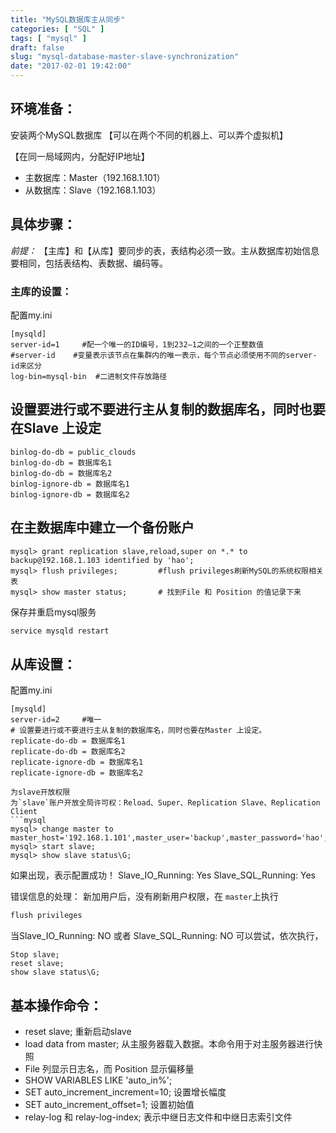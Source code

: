 ```yaml
---
title: "MySQL数据库主从同步"
categories: [ "SQL" ]
tags: [ "mysql" ]
draft: false
slug: "mysql-database-master-slave-synchronization"
date: "2017-02-01 19:42:00"
---
```


## 环境准备：

安装两个MySQL数据库
【可以在两个不同的机器上、可以弄个虚拟机】

【在同一局域网内，分配好IP地址】

 - 主数据库：Master（192.168.1.101）
 - 从数据库：Slave（192.168.1.103）

## 具体步骤：

*前提：*
【主库】和【从库】要同步的表，表结构必须一致。主从数据库初始信息要相同，包括表结构、表数据、编码等。


<!--more-->


### 主库的设置：

配置my.ini
```mysql
[mysqld]
server-id=1     #配一个唯一的ID编号，1到232–1之间的一个正整数值
#server-id    #变量表示该节点在集群内的唯一表示，每个节点必须使用不同的server-id来区分 
log-bin=mysql-bin  #二进制文件存放路径   
```
## 设置要进行或不要进行主从复制的数据库名，同时也要在Slave 上设定
```
binlog-do-db = public_clouds  
binlog-do-db = 数据库名1
binlog-do-db = 数据库名2
binlog-ignore-db = 数据库名1
binlog-ignore-db = 数据库名2
```
## 在主数据库中建立一个备份账户
```mysql
mysql> grant replication slave,reload,super on *.* to backup@192.168.1.103 identified by 'hao';
mysql> flush privileges;         #flush privileges刷新MySQL的系统权限相关表
mysql> show master status;       # 找到File 和 Position 的值记录下来
```
保存并重启mysql服务
```bash
service mysqld restart
```
## 从库设置：

配置my.ini
```
[mysqld]
server-id=2     #唯一
# 设置要进行或不要进行主从复制的数据库名，同时也要在Master 上设定。
replicate-do-db = 数据库名1
replicate-do-db = 数据库名2
replicate-ignore-db = 数据库名1
replicate-ignore-db = 数据库名2

为slave开放权限
为`slave`账户开放全局许可权：Reload、Super、Replication Slave、Replication Client
```mysql
mysql> change master to master_host='192.168.1.101',master_user='backup',master_password='hao'; 
mysql> start slave;
mysql> show slave status\G;
```
如果出现，表示配置成功！
Slave_IO_Running: Yes
Slave_SQL_Running: Yes

错误信息的处理：
新加用户后，没有刷新用户权限，在 `master`上执行
```bash
flush privileges
```
当Slave_IO_Running: NO 或者 Slave_SQL_Running: NO
可以尝试，依次执行，
```
Stop slave;
reset slave;
show slave status\G;
```
## 基本操作命令：

 - reset slave; 重新启动slave
 - load data from master; 从主服务器载入数据。本命令用于对主服务器进行快照
 - File 列显示日志名，而 Position 显示偏移量
 - SHOW VARIABLES LIKE 'auto_in%';
 - SET auto_increment_increment=10; 设置增长幅度
 - SET auto_increment_offset=1; 设置初始值
 - relay-log 和 relay-log-index; 表示中继日志文件和中继日志索引文件